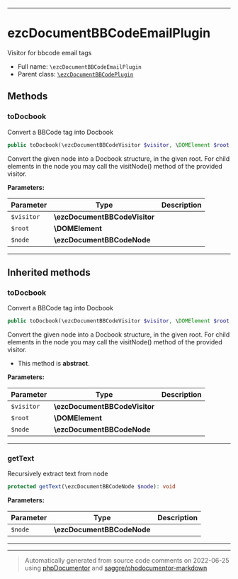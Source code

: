 ***

# ezcDocumentBBCodeEmailPlugin

Visitor for bbcode email tags



* Full name: `\ezcDocumentBBCodeEmailPlugin`
* Parent class: [`\ezcDocumentBBCodePlugin`](./ezcDocumentBBCodePlugin.md)




## Methods


### toDocbook

Convert a BBCode tag into Docbook

```php
public toDocbook(\ezcDocumentBBCodeVisitor $visitor, \DOMElement $root, \ezcDocumentBBCodeNode $node): void
```

Convert the given node into a Docbook structure, in the given root. For
child elements in the node you may call the visitNode() method of the
provided visitor.






**Parameters:**

| Parameter | Type | Description |
|-----------|------|-------------|
| `$visitor` | **\ezcDocumentBBCodeVisitor** |  |
| `$root` | **\DOMElement** |  |
| `$node` | **\ezcDocumentBBCodeNode** |  |




***


## Inherited methods


### toDocbook

Convert a BBCode tag into Docbook

```php
public toDocbook(\ezcDocumentBBCodeVisitor $visitor, \DOMElement $root, \ezcDocumentBBCodeNode $node): void
```

Convert the given node into a Docbook structure, in the given root. For
child elements in the node you may call the visitNode() method of the
provided visitor.


* This method is **abstract**.



**Parameters:**

| Parameter | Type | Description |
|-----------|------|-------------|
| `$visitor` | **\ezcDocumentBBCodeVisitor** |  |
| `$root` | **\DOMElement** |  |
| `$node` | **\ezcDocumentBBCodeNode** |  |




***

### getText

Recursively extract text from node

```php
protected getText(\ezcDocumentBBCodeNode $node): void
```








**Parameters:**

| Parameter | Type | Description |
|-----------|------|-------------|
| `$node` | **\ezcDocumentBBCodeNode** |  |




***


***
> Automatically generated from source code comments on 2022-06-25 using [phpDocumentor](http://www.phpdoc.org/) and [saggre/phpdocumentor-markdown](https://github.com/Saggre/phpDocumentor-markdown)
